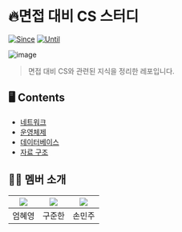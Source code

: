 # 🔥면접 대비 CS 스터디

[![Since](https://img.shields.io/badge/since-2024.12.19-333333.svg?style=flat-square)](https://github.com/ChoonsikDevLab/CS-Study)
[![Until](https://img.shields.io/badge/until-2025.02.15-333333.svg?style=flat-square)](https://github.com/ChoonsikDevLab/Frog-Study)

![image](https://github.com/user-attachments/assets/23b4013d-8a06-4cf7-812d-707e61e437a0)

> 면접 대비 CS와 관련된 지식을 정리한 레포입니다.

## 🖥️ Contents

* [네트워크](https://github.com/ChoonsikDevLab/CS-Study/tree/main/Network)
* [운영체제]()
* [데이터베이스]()
* [자료 구조]()

## 🧑‍💻 멤버 소개

|[![](https://github.com/EomHyeYeong.png?width=200px)](https://github.com/EomHyeYeong)|[![](https://github.com/limeade23.png?width=200px)](https://github.com/limeade23) |[![](https://github.com/mango606.png?width=200px)](https://github.com/mango606) |
|:---:|:---:|:---:|
| 엄혜영 | 구준한 | 손민주 |
